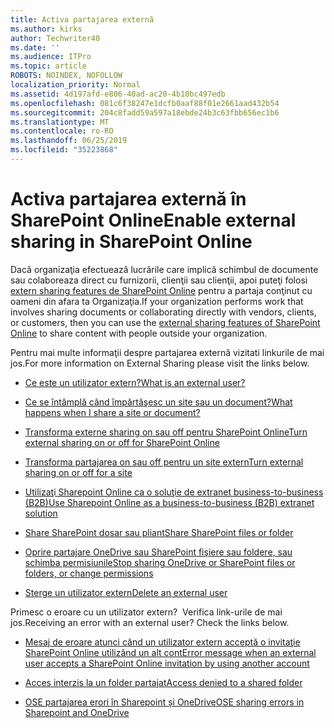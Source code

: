 ```yaml
---
title: Activa partajarea externă
ms.author: kirks
author: Techwriter40
ms.date: ''
ms.audience: ITPro
ms.topic: article
ROBOTS: NOINDEX, NOFOLLOW
localization_priority: Normal
ms.assetid: 4d197afd-e806-40ad-ac20-4b10bc497edb
ms.openlocfilehash: 081c6f38247e1dcfb0aaf88f01e2661aad432b54
ms.sourcegitcommit: 204c8fadd59a597a18ebde24b3c63fbb656ec1b6
ms.translationtype: MT
ms.contentlocale: ro-RO
ms.lasthandoff: 06/25/2019
ms.locfileid: "35223868"
---
```

# <a name="enable-external-sharing-in-sharepoint-online"></a><span data-ttu-id="2490f-102">Activa partajarea externă în SharePoint Online</span><span class="sxs-lookup"><span data-stu-id="2490f-102">Enable external sharing in SharePoint Online</span></span>

<span data-ttu-id="2490f-103">Dacă organizaţia efectuează lucrările care implică schimbul de documente sau colaboreaza direct cu furnizorii, clienţii sau clienţii, apoi puteţi folosi [extern sharing features de SharePoint Online](https://docs.microsoft.com/sharepoint/external-sharing-overview) pentru a partaja conţinut cu oameni din afara ta Organizaţia.</span><span class="sxs-lookup"><span data-stu-id="2490f-103">If your organization performs work that involves sharing documents or collaborating directly with vendors, clients, or customers, then you can use the [external sharing features of SharePoint Online](https://docs.microsoft.com/sharepoint/external-sharing-overview) to share content with people outside your organization.</span></span>

<span data-ttu-id="2490f-104">Pentru mai multe informaţii despre partajarea externă vizitati linkurile de mai jos.</span><span class="sxs-lookup"><span data-stu-id="2490f-104">For more information on External Sharing please visit the links below.</span></span>

- [<span data-ttu-id="2490f-105">Ce este un utilizator extern?</span><span class="sxs-lookup"><span data-stu-id="2490f-105">What is an external user?</span></span>](https://docs.microsoft.com/sharepoint/external-sharing-overview#what-is-an-external-user)

- [<span data-ttu-id="2490f-106">Ce se întâmplă când împărtăşesc un site sau un document?</span><span class="sxs-lookup"><span data-stu-id="2490f-106">What happens when I share a site or document?</span></span>](https://docs.microsoft.com/sharepoint/external-sharing-overview#what-happens-when-i-share-a-site-or-document)


- [<span data-ttu-id="2490f-107">Transforma externe sharing on sau off pentru SharePoint Online</span><span class="sxs-lookup"><span data-stu-id="2490f-107">Turn external sharing on or off for SharePoint Online</span></span>](https://docs.microsoft.com/sharepoint/turn-external-sharing-on-or-off)

- [<span data-ttu-id="2490f-108">Transforma partajarea on sau off pentru un site extern</span><span class="sxs-lookup"><span data-stu-id="2490f-108">Turn external sharing on or off for a site</span></span>](https://docs.microsoft.com/sharepoint/change-external-sharing-site)

- [<span data-ttu-id="2490f-109">Utilizaţi Sharepoint Online ca o soluţie de extranet business-to-business (B2B)</span><span class="sxs-lookup"><span data-stu-id="2490f-109">Use Sharepoint Online as a business-to-business (B2B) extranet solution</span></span>](https://docs.microsoft.com/sharepoint/create-b2b-extranet)

- [<span data-ttu-id="2490f-110">Share SharePoint dosar sau pliant</span><span class="sxs-lookup"><span data-stu-id="2490f-110">Share SharePoint files or folder</span></span>](https://support.office.com/article/share-sharepoint-files-or-folders-1fe37332-0f9a-4719-970e-d2578da4941c)

- [<span data-ttu-id="2490f-111">Oprire partajare OneDrive sau SharePoint fişiere sau foldere, sau schimba permisiunile</span><span class="sxs-lookup"><span data-stu-id="2490f-111">Stop sharing OneDrive or SharePoint files or folders, or change permissions</span></span>](https://support.office.com/article/stop-sharing-onedrive-or-sharepoint-files-or-folders-or-change-permissions-0a36470f-d7fe-40a0-bd74-0ac6c1e13323?ui=en-US&amp;rs=en-US&amp;ad=US)

- [<span data-ttu-id="2490f-112">Sterge un utilizator extern</span><span class="sxs-lookup"><span data-stu-id="2490f-112">Delete an external user</span></span>](https://docs.microsoft.com/sharepoint/remove-users#delete-a-guest-from-the-microsoft-365-admin-center)

<span data-ttu-id="2490f-113">Primesc o eroare cu un utilizator extern? &nbsp;Verifica link-urile de mai jos.</span><span class="sxs-lookup"><span data-stu-id="2490f-113">Receiving an error with an external user?&nbsp;Check the links below.</span></span>

- [<span data-ttu-id="2490f-114">Mesaj de eroare atunci când un utilizator extern acceptă o invitaţie SharePoint Online utilizând un alt cont</span><span class="sxs-lookup"><span data-stu-id="2490f-114">Error message when an external user accepts a SharePoint Online invitation by using another account</span></span>](https://support.office.com/article/Error-message-when-an-external-user-accepts-a-SharePoint-Online-invitation-by-using-another-account-f0d34413-ea7c-42c7-a485-c4e5d421e5f0- )

- [<span data-ttu-id="2490f-115">Acces interzis la un folder partajat</span><span class="sxs-lookup"><span data-stu-id="2490f-115">Access denied to a shared folder</span></span>](https://support.office.com/client/d678b57a-53ad-4414-9423-d8726a0c532f)

- [<span data-ttu-id="2490f-116">OSE partajarea erori în Sharepoint și OneDrive</span><span class="sxs-lookup"><span data-stu-id="2490f-116">OSE sharing errors in Sharepoint and OneDrive</span></span>](https://docs.microsoft.com/sharepoint/sharepoint-onedrive-error-message)

